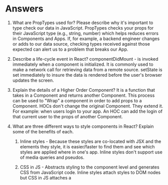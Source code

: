 # Answers

 1. What are PropTypes used for? Please describe why it's important to type check our data in JavaScript.
    PropTypes checks your props for their JavaScript type (e.g., string, number) which helps reduces errors in Components and Apps.  If, for example, a backend engineer changes or adds to our data source, checking types received against those expected can alert us to a problem that breaks our App.

 2. Describe a life-cycle event in React?
    componentDidMount - is invoked immediately when a component is initialized. It is commonly used to make a network call for retrieving data from a remote source.  setState is set immediately to insure the data is rendered before the user's browser updates the screen.
 
 3. Explain the details of a Higher Order Component?
    It is a function that takes in a Component and returns another Component. This process can be used to "Wrap" a component in order to add props to a Component. HOCs don't change the original Component. They extend it. For example: when users login to your app.  An HOC can add the login of that current user to the props of another Component.
 
 4. What are three different ways to style components in React? Explain some of the benefits of each.

    1. Inline styles - Because these styles are co-located with JSX and the elements they style, it is easier/faster to find them and see which styles are applied where in one's app. Inline styles don't support use of media queries and pseudos.
 
    2. CSS in JS - Abstracts styling to the component level and generates CSS from JavaScript code.  Inline styles attach styles to DOM nodes but CSS in JS attaches a  <style> tag on top of the DOM making site-wide styling modular and better for branding needs.
 
    3. styled-components - One big advantage of styled-components is style scope. If one changes style in a stylesheet which operates at a global level for an app, it can generate errors in other seemingly unrelated elements. But with styled-components you are applying simplicity with styles located inside the component without the limitations of inline styles.